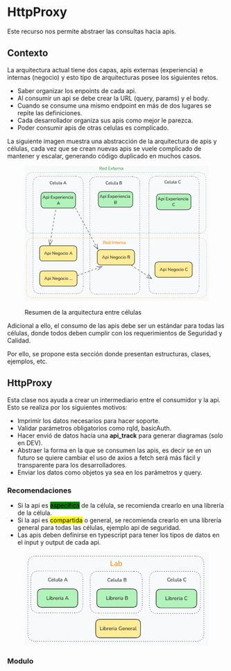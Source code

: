 # HttpProxy

Este recurso nos permite abstraer las consultas hacia apis.

## Contexto&#x20;

La arquitectura actual tiene dos capas, apis externas (experiencia) e internas (negocio) y esto tipo de arquitecturas posee los siguientes retos.

* Saber organizar los enpoints de cada api.
* Al consumir un api se debe crear la URL (query, params) y el body.
* Cuando se consume una mismo endpoint en más de dos lugares se repite las definiciones.
* Cada desarrollador organiza sus apis como mejor le parezca.
* Poder consumir apis de otras celulas es complicado.

La siguiente imagen muestra una abstracción de la arquitectura de apis y células, cada vez que se crean nuevas apis se vuele complicado de mantener y escalar, generando código duplicado en muchos casos.

<figure><img src=".gitbook/assets/image (3).png" alt=""><figcaption><p>Resumen de la arquitectura entre células</p></figcaption></figure>

Adicional a ello, el consumo de las apis debe ser un estándar para todas las células, donde todos deben cumplir con los requerimientos de Seguridad y Calidad.

Por ello, se propone esta sección donde presentan estructuras, clases, ejemplos, etc.

## HttpProxy

Esta clase nos ayuda a crear un intermediario entre el consumidor y la api. Esto se realiza por los siguientes motivos:

* Imprimir los datos necesarios para hacer soporte.
* Validar parámetros obligatorios como rqId, basicAuth.
* Hacer envió de datos hacia una **api\_track** para generar diagramas (solo en DEV).
* Abstraer la forma en la que se consumen las apis, es decir se en un futuro se quiere cambiar el uso de axios a fetch será más fácil y transparente para los desarrolladores.
* Enviar los datos como objetos ya sea en los parámetros y query.

### Recomendaciones

* Si la api es <mark style="background-color:green;">especifica</mark> de la célula, se recomienda crearlo en una librería de la célula.
* Si la api es <mark style="background-color:yellow;">compartida</mark> o general, se recomienda crearlo en una librería general para todas las células, ejemplo api de seguridad.
* Las apis deben definirse en typescript para tener los tipos de datos en el input y output de cada api.

<figure><img src=".gitbook/assets/image (4).png" alt="" width="518"><figcaption></figcaption></figure>

### Modulo









&#x20;







&#x20;&#x20;

